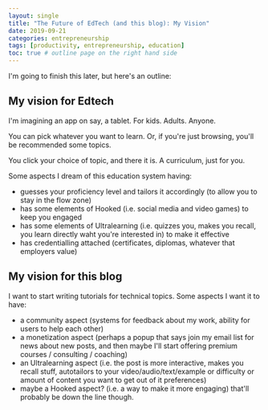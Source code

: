 ```yaml
---
layout: single
title: "The Future of EdTech (and this blog): My Vision"
date: 2019-09-21
categories: entrepreneurship
tags: [productivity, entrepreneurship, education]
toc: true # outline page on the right hand side
---
```


I'm going to finish this later, but here's an outline:

## My vision for Edtech

I'm imagining an app on say, a tablet. For kids. Adults. Anyone.

You can pick whatever you want to learn. Or, if you're just browsing, you'll be recommended some topics.

You click your choice of topic, and there it is. A curriculum, just for you.

Some aspects I dream of this education system having:

- guesses your proficiency level and tailors it accordingly (to allow you to stay in the flow zone)
- has some elements of Hooked (i.e. social media and video games) to keep you engaged
- has some elements of Ultralearning (i.e. quizzes you, makes you recall, you learn directly waht you're interested in) to make it effective
- has credentialling attached (certificates, diplomas, whatever that employers value)

## My vision for this blog

I want to start writing tutorials for technical topics. Some aspects I want it to have:

- a community aspect (systems for feedback about my work, ability for users to help each other)
- a monetization aspect (perhaps a popup that says join my email list for news about new posts, and then maybe I'll start offering premium courses / consulting / coaching)
- an Ultralearning aspect (i.e. the post is more interactive, makes you recall stuff, autotailors to your video/audio/text/example or difficulty or amount of content you want to get out of it preferences)
- maybe a Hooked aspect? (i.e. a way to make it more engaging) that'll probably be down the line though.